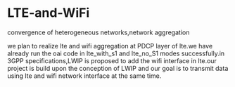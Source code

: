 # LTE-and-WiFi
convergence of heterogeneous networks,network aggregation

  we plan to realize lte and wifi aggregation at PDCP layer of lte.we have already run the oai code in lte_with_s1 and lte_no_S1 
modes successfully.in 3GPP specifications,LWIP is proposed to add the wifi interface in lte.our project is build upon the conception of LWIP and our goal is to transmit data using lte and wifi network interface at the same time. 
